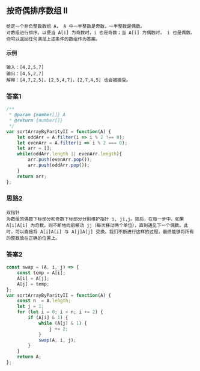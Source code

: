 ## 按奇偶排序数组 II
    给定一个非负整数数组 A， A 中一半整数是奇数，一半整数是偶数。
    对数组进行排序，以便当 A[i] 为奇数时，i 也是奇数；当 A[i] 为偶数时， i 也是偶数。
    你可以返回任何满足上述条件的数组作为答案。
#### 示例
    输入：[4,2,5,7]
    输出：[4,5,2,7]
    解释：[4,7,2,5]，[2,5,4,7]，[2,7,4,5] 也会被接受。
### 答案1  
```  javascript
/**
 * @param {number[]} A
 * @return {number[]}
 */
var sortArrayByParityII = function(A) {
    let oddArr = A.filter(i => i % 2 !== 0);
    let evenArr = A.filter(i => i % 2 === 0);
    let arr = [];
    while(oddArr.length || evenArr.length){
        arr.push(evenArr.pop());
        arr.push(oddArr.pop());
    }
    return arr;
};
```

### 思路2 
    双指针 
    为数组的偶数下标部分和奇数下标部分分别维护指针 i, ji,j。随后，在每一步中，如果 A[i]A[i] 为奇数，则不断地向前移动 jj（每次移动两个单位），直到遇见下一个偶数。此时，可以直接将 A[i]A[i] 与 A[j]A[j] 交换。我们不断进行这样的过程，最终能够将所有的整数放在正确的位置上。
### 答案2  
```  javascript
const swap = (A, i, j) => {
    const temp = A[i];
    A[i] = A[j];
    A[j] = temp;
};
var sortArrayByParityII = function(A) {
    const n  = A.length;
    let j = 1;
    for (let i = 0; i < n; i += 2) {
        if (A[i] & 1) {
            while (A[j] & 1) {
                j += 2;
            }
            swap(A, i, j);
        }
    }   
    return A;
};
```